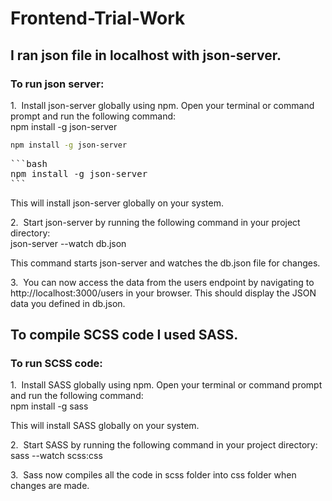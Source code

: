 # Frontend-Trial-Work

## I ran json file in localhost with json-server.
### To run json server:

1.&nbsp; Install json-server globally using npm. Open your terminal or command prompt and run the following command:<br />
npm install -g json-server

```bash
npm install -g json-server
```

<pre>
```bash
npm install -g json-server
```
</pre>

This will install json-server globally on your system.

2.&nbsp; Start json-server by running the following command in your project directory:<br />
json-server --watch db.json

This command starts json-server and watches the db.json file for changes.

3.&nbsp; You can now access the data from the users endpoint by navigating to http://localhost:3000/users in your browser. This should display the JSON data you defined in db.json.

## To compile SCSS code I used SASS.
### To run SCSS code:
1.&nbsp; Install SASS globally using npm. Open your terminal or command prompt and run the following command:<br />
npm install -g sass

This will install SASS globally on your system.

2.&nbsp; Start SASS by running the following command in your project directory:<br />
sass --watch scss:css

3.&nbsp; Sass now compiles all the code in scss folder into css folder when changes are made.
